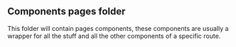 ## Components pages folder
This folder will contain pages components, these components are usually a wrapper for all the stuff and all the other components of a specific route.